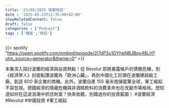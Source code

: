 ```yaml
---
title: '23/05/2025 瑞閣快訊'
date : '2025-05-23T12:35:00+02:00'
showRelatedContent: false
draft: false
categories : ["Podcast"]
tags : ['播客','快訊']
---
```

{{< spotify "https://open.spotify.com/embed/episode/2l7dP3u1GYhpNBJBqy48LH?utm_source=generator&theme=0" >}}

本集深入探討波蘭的經濟與投資熱點！從 Revolut 即將暴露帳戶的債務危機，到《經濟學人》封面點讚波蘭為「歐洲心臟」，再到中國化工巨頭在波蘭建超級工廠，創造 600 家企業的商機。此外，波蘭自產 155 毫米炮彈震驚全球，軍工崛起不容忽視。德國經濟的隱藏危機與非酒精飲料的消費革命也在改變市場格局。想知道如何在這波浪潮中抓住財富？快來收聽，別錯過你的投資藍圖！ #波蘭經濟 #Revolut #中國投資 #軍工崛起